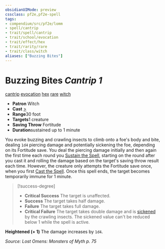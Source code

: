 ```yaml
---
obsidianUIMode: preview
cssclass: pf2e,pf2e-spell
tags:
- compendium/src/pf2e/lomm
- spell/cantrip
- trait/spell/cantrip
- trait/school/evocation
- trait/effect/hex
- trait/rarity/rare
- trait/class/witch
aliases: ["Buzzing Bites"]
---
```

# Buzzing Bites *Cantrip 1*   
[cantrip](cantrip.md)  [evocation](evocation.md)  [hex](hex-apg.md)  [rare](rare.md)  [witch](rules/traits/witch-apg.md)  

- **Patron** Witch
- **Cast** [>](chapter-9-playing-the-game.md#Actions "Single Action") 
- **Range**30 foot
- **Targets**1 creature
- **Saving Throw** Fortitude
- **Duration**sustained up to 1 minute

You evoke buzzing and crawling insects to climb onto a foe's body and bite, dealing `1d4` piercing damage and potentially sickening the foe, depending on its Fortitude save. You deal the piercing damage initially and then again the first time each round you [Sustain the Spell](sustain-a-spell.md), starting on the round after you cast it and rolling the damage based on the target's saving throw result each time. However, the creature only attempts the Fortitude save once, when you first [Cast the Spell](cast-a-spell.md). Once this spell ends, the target becomes temporarily immune for 1 minute.

> [!success-degree] 
> - **Critical Success** The target is unaffected.
> - **Success** The target takes half damage.
> - **Failure** The target takes full damage.
> - **Critical Failure** The target takes double damage and is [sickened](conditions.md#Sickened) by the crawling insects. The sickened value can't be reduced below 1 while the spell is active.

**Heightened (+ 1)** The damage increases by `1d4`.

*Source: Lost Omens: Monsters of Myth p. 75*